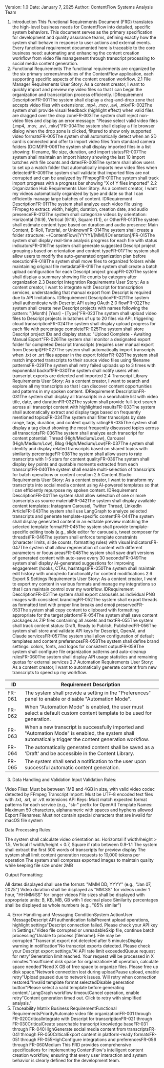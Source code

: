 Version: 1.0
Date: January 7, 2025
Author: ContentFlow Systems Analysis Team
1. Introduction
This Functional Requirements Document (FRD) translates the high-level business needs for ContentFlow into detailed, specific system behaviors. This document serves as the primary specification for development and quality assurance teams, defining exactly how the system shall behave in response to user actions and external events.
Every functional requirement documented here is traceable to the core business need: automating and enhancing the content creation workflow from video file management through transcript processing to social media content generation.
2. Functional Requirements
The functional requirements are organized by the six primary screens/modules of the ContentFlow application, each supporting specific aspects of the content creation workflow.
2.1 File Manager Requirements
User Story: As a content creator, I want to quickly import and preview my video files so that I can begin the organization and transcription process efficiently.
IDRequirement DescriptionFR-001The system shall display a drag-and-drop zone that accepts video files with extensions: .mp4, .mov, .avi, .mkvFR-002The system shall provide visual feedback (highlight effect) when valid files are dragged over the drop zoneFR-003The system shall reject non-video files and display an error message: "Please select valid video files (.mp4, .mov, .avi, .mkv)"FR-004The system shall display a file browser dialog when the drop zone is clicked, filtered to show only supported video formatsFR-005The system shall automatically detect when an SD card is connected and offer to import video files from standard camera folders (DCIM)FR-006The system shall display imported files in a list showing: filename, file size, duration, and import statusFR-007The system shall maintain an import history showing the last 10 import batches with file counts and datesFR-008The system shall allow users to set up a watch folder that automatically imports new video files when detectedFR-009The system shall validate that imported files are not corrupted and can be analyzed by FFmpegFR-010The system shall track import progress with a progress bar showing "X of Y files imported"
2.2 Organization Hub Requirements
User Story: As a content creator, I want my videos automatically organized by type and date so that I can efficiently manage large batches of content.
IDRequirement DescriptionFR-011The system shall analyze each video file using FFmpeg to extract: width, height, duration, creation date, and audio presenceFR-012The system shall categorize videos by orientation: Horizontal (16:9), Vertical (9:16), Square (1:1), or OtherFR-013The system shall estimate content type based on duration and audio presence: Main Content, B-Roll, Tutorial, or UnknownFR-014The system shall create a folder structure: ~/ContentFlow/[YYYY]/[MM]/[Orientation]/FR-015The system shall display real-time analysis progress for each file with status indicatorsFR-016The system shall generate suggested Descript project groupings based on orientation and content typeFR-017The system shall allow users to modify the auto-generated organization plan before executionFR-018The system shall move files to organized folders while maintaining original file metadataFR-019The system shall create a batch upload configuration for each Descript project groupFR-020The system shall display a summary showing file counts by category after organization
2.3 Descript Integration Requirements
User Story: As a content creator, I want to integrate with Descript for transcription services, understanding that manual export from Descript is required due to API limitations.
IDRequirement DescriptionFR-021The system shall authenticate with Descript API using OAuth 2.0 flowFR-022The system shall create new Descript projects with names following the pattern: "[Month] [Year] - [Type]"FR-023The system shall upload video files to Descript projects in batches of up to 20 files via API, triggering cloud transcriptionFR-024The system shall display upload progress for each file with percentage completeFR-025The system shall store Descript project IDs and display status: "Upload Complete - Awaiting Manual Export"FR-026The system shall monitor a designated export folder for completed Descript transcripts (requires user manual export from Descript)FR-027The system shall automatically import transcripts when .txt or .srt files appear in the export folderFR-028The system shall match imported transcripts to their source video files using filename patternsFR-029The system shall retry failed uploads up to 3 times with exponential backoffFR-030The system shall notify users when transcript exports are detected and imported
2.4 Transcript Library Requirements
User Story: As a content creator, I want to search and explore all my transcripts so that I can discover content opportunities and patterns in my spoken content.
IDRequirement DescriptionFR-031The system shall display all transcripts in a searchable list with video title, date, and durationFR-032The system shall provide full-text search across all transcript content with highlighted resultsFR-033The system shall automatically extract and display tags based on frequently mentioned topicsFR-034The system shall filter transcripts by date range, tags, duration, and content quality ratingFR-035The system shall display a tag cloud showing the most frequently discussed topics across all transcriptsFR-036The system shall analyze each transcript for content potential: Thread (High/Medium/Low), Carousel (High/Medium/Low), Blog (High/Medium/Low)FR-037The system shall identify and display related transcripts based on shared topics with similarity percentageFR-038The system shall allow users to rate transcripts with 1-5 stars for content qualityFR-039The system shall display key points and quotable moments extracted from each transcriptFR-040The system shall enable multi-selection of transcripts for batch operations or content creation
2.5 Content Studio Requirements
User Story: As a content creator, I want to transform my transcripts into social media content using AI-powered templates so that I can efficiently repurpose my spoken content.
IDRequirement DescriptionFR-041The system shall allow selection of one or more transcripts as source materialFR-042The system shall display available content templates: Instagram Carousel, Twitter Thread, LinkedIn ArticleFR-043The system shall use LangGraph to analyze selected transcripts and generate template-specific contentFR-044The system shall display generated content in an editable preview matching the selected template formatFR-045The system shall provide template-specific editing tools (e.g., slide editor for carousels, tweet composer for threads)FR-046The system shall enforce template constraints (character limits, slide counts, formatting rules) with visual indicatorsFR-047The system shall allow regeneration of content with different parameters or focus areasFR-048The system shall save draft versions of generated content with auto-save every 30 secondsFR-049The system shall display AI-generated suggestions for improving engagement (hooks, CTAs, hashtags)FR-050The system shall maintain edit history with undo/redo functionality for content modifications
2.6 Export & Settings Requirements
User Story: As a content creator, I want to export my content in various formats and manage my integrations so that I can maintain control over my workflow.
IDRequirement DescriptionFR-051The system shall export carousels as individual PNG images with consistent brandingFR-052The system shall export threads as formatted text with proper line breaks and emoji preservedFR-053The system shall copy content to clipboard with formatting appropriate for the target platformFR-054The system shall save content packages as ZIP files containing all assets and textFR-055The system shall track content status: Draft, Ready to Publish, PublishedFR-056The system shall store and validate API keys for Descript, OpenAI, and Claude servicesFR-057The system shall allow configuration of default templates and content preferencesFR-058The system shall define brand settings: colors, fonts, and logos for consistent outputFR-059The system shall configure file organization patterns and auto-cleanup rulesFR-060The system shall display API usage statistics and remaining quotas for external services
2.7 Automation Requirements
User Story: As a content creator, I want to automatically generate content from new transcripts to speed up my workflow.

ID          | Requirement Description
------------|-----------------------------------------------------------------------------------------------------------------------------
FR-061      | The system shall provide a setting in the "Preferences" panel to enable or disable "Automation Mode".
FR-062      | When "Automation Mode" is enabled, the user must select a default custom content template to be used for generation.
FR-063      | When a new transcript is successfully imported and "Automation Mode" is enabled, the system shall automatically trigger the content generation workflow.
FR-064      | The automatically generated content shall be saved as a 'Draft' and be accessible in the Content Library.
FR-065      | The system shall send a notification to the user upon successful automatic content generation.
3. Data Handling and Validation
Input Validation Rules:

Video Files: Must be between 1MB and 4GB in size, with valid video codec detected by FFmpeg
Transcript Import: Must be UTF-8 encoded text files with .txt, .srt, or .vtt extensions
API Keys: Must match expected format patterns for each service (e.g., "sk-" prefix for OpenAI)
Template Names: Maximum 50 characters, alphanumeric with spaces and hyphens allowed
Export Filenames: Must not contain special characters that are invalid for macOS file system

Data Processing Rules:

The system shall calculate video orientation as: Horizontal if width/height > 1.5, Vertical if width/height < 0.7, Square if ratio between 0.9-1.1
The system shall extract the first 500 words of transcripts for preview display
The system shall limit content generation requests to 10,000 tokens per operation
The system shall compress exported images to maintain quality while keeping file size under 2MB

Output Formatting:

All dates displayed shall use the format: "MMM DD, YYYY" (e.g., "Jan 07, 2025")
Video duration shall be displayed as "MM:SS" for videos under 1 hour, "HH:MM:SS" for longer videos
File sizes shall be displayed with appropriate units: B, KB, MB, GB with 1 decimal place
Similarity percentages shall be displayed as whole numbers (e.g., "85% similar")

4. Error Handling and Messaging
ConditionSystem ActionUser MessageDescript API authentication failsPrevent upload operations, highlight settings"Descript connection failed. Please check your API key in Settings."Video file corrupted or unreadableSkip file, continue batch processing"Unable to process [filename]. File may be corrupted."Transcript export not detected after 5 minutesDisplay warning in notification"No transcript exports detected. Please check your Descript export settings."AI API rate limit exceededQueue request for retry"Generation limit reached. Your request will be processed in X minutes."Insufficient disk space for organizationHalt operation, calculate space needed"Need X GB of free space to organize files. Please free up disk space."Network connection lost during uploadPause upload, enable retry"Upload paused due to network issues. Will retry when connection restored."Invalid template format selectedDisable generation button"Please select a valid template before generating content."LangGraph workflow timeoutCancel operation, enable retry"Content generation timed out. Click to retry with simplified analysis."
5. Traceability Matrix
Business RequirementFunctional RequirementsPriorityAutomate video file organizationFR-001 through FR-020CriticalIntegrate with Descript for transcriptionFR-021 through FR-030CriticalCreate searchable transcript knowledge baseFR-031 through FR-040HighGenerate social media content from transcriptsFR-041 through FR-050CriticalExport content in platform-ready formatsFR-051 through FR-055HighConfigure integrations and preferencesFR-056 through FR-060Medium
This FRD provides comprehensive specifications for implementing ContentFlow's intelligent content creation workflow, ensuring that every user interaction and system behavior is clearly defined for the development team.